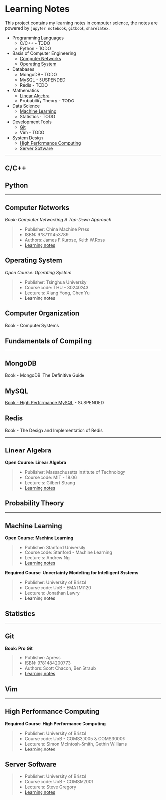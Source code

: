 Learning Notes
=========================

This project contains my learning notes in computer science, the notes are powered by `jupyter notebook`, `gitbook`, `sharelatex`.

<!-- GFM-TOC -->
* Programming Languages
	* C/C++ - TODO
	* Python - TODO
* Basis of Computer Engineering
	* [Computer Networks](#computer-networks)
	* [Operating System](#operating-system)
* Databases
	* MongoDB - TODO
	* MySQL - SUSPENDED
	* Redis - TODO
* Mathematics
	* [Linear Algebra](#linear-algebra)
	* Probability Theory - TODO
* Data Science
	* [Machine Learning](#machine-learning)
	* Statistics - TODO
* Development Tools
	* [Git](#git)
	* Vim - TODO
* System Design
	* [High Performance Computing](#high-performance-computing)
	* [Server Software](#server-software)
<!-- GFM-TOC -->

------------------------------------------------------------

C/C++
-------------------------


Python
-------------------------


------------------------------------------------------------

Computer Networks
--------------------------------------

*Book: Computer Networking A Top-Down Approach*

> * Publisher: China Machine Press
> * ISBN: 9787111453789
> * Authors: James F.Kurose, Keith W.Ross
> * [Learning notes](https://jerakrs.gitbooks.io/computer_networks/content/)


Operating System
--------------------------------------

*Open Course: Operating System*

> * Publisher: Tsinghua University
> * Course code: THU - 30240243
> * Lecturers: Xiang Yong, Chen Yu
> * [Learning notes](https://github.com/JeraKrs/notes/blob/master/Operating%20System/README.md)


Computer Organization
--------------------------------------

Book - Computer Systems


Fundamentals of Compiling
--------------------------------------


------------------------------------------------------------

MongoDB
--------------------------------------

Book - MongoDB: The Definitive Guide


MySQL
--------------------------------------

[Book - High Performance MySQL](https://jerakrs.gitbooks.io/mysql/content/) - SUSPENDED


Redis
--------------------------------------

Book - The Design and Implementation of Redis


------------------------------------------------------------

Linear Algebra
-------------------------

**Open Course: Linear Algebra**

> * Publisher: Massachusetts Institute of Technology
> * Course code: MIT - 18.06
> * Lecturers: Gilbert Strang
> * [Learning notes](https://github.com/JeraKrs/Notes/blob/master/Linear%20Algebra/README.md)


Probability Theory
--------------------------------------


------------------------------------------------------------


Machine Learning
--------------------------------------

**Open Course: Machine Learning**

> * Publisher: Stanford University
> * Course code: Stanford - Machine Learning
> * Lecturers: Andrew Ng
> * [Learning notes](https://github.com/JeraKrs/notes/blob/master/Machine%20Learning/README.md)


**Required Course: Uncertainty Modelling for Intelligent Systems**

> * Publisher: University of Bristol
> * Course code: UoB - EMATM1120
> * Lecturers: Jonathan Lawry
> * [Learning notes](https://github.com/JeraKrs/Notes/blob/master/Uncertainty%20Modelling%20for%20Intelligent%20Systems/README.md)


Statistics
--------------------------------------


------------------------------------------------------------

Git
-------------------------

**Book: Pro Git**

> * Publisher: Apress
> * ISBN: 9781484200773
> * Authors: Scott Chacon, Ben Straub
> * [Learning notes](https://jerakrs.gitbooks.io/git/content/)


Vim
-------------------------

------------------------------------------------------------

High Performance Computing
-------------------------

**Required Course: High Performance Computing**

> * Publisher: University of Bristol
> * Course code: UoB - COMS30005 & COMS30006
> * Lecturers: Simon McIntosh-Smith, Gethin Williams
> * [Learning notes](https://github.com/JeraKrs/Notes/blob/master/High%20Performance%20Computing/README.md)


Server Software
-------------------------

> * Publisher: University of Bristol
> * Course code: UoB - COMSM2001
> * Lecturers: Steve Gregory
> * [Learning notes](https://github.com/JeraKrs/notes/blob/master/Server%20Software/README.md)
